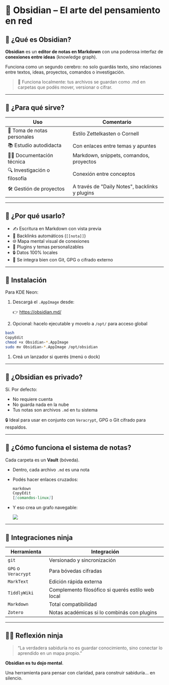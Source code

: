 # 🧠 **Obsidian – El arte del pensamiento en red**

## 📌 ¿Qué es Obsidian?

**Obsidian** es un **editor de notas en Markdown** con una poderosa interfaz de **conexiones entre ideas** (knowledge graph).

Funciona como un segundo cerebro: no solo guardás texto, sino relaciones entre textos, ideas, proyectos, comandos o investigación.

> 🧩 Funciona localmente: tus archivos se guardan como .md en carpetas que podés mover, versionar o cifrar.
> 

---

## 🎯 ¿Para qué sirve?

| Uso | Comentario |
| --- | --- |
| 🧠 Toma de notas personales | Estilo Zettelkasten o Cornell |
| 📚 Estudio autodidacta | Con enlaces entre temas y apuntes |
| 🧑‍💻 Documentación técnica | Markdown, snippets, comandos, proyectos |
| 🔍 Investigación o filosofía | Conexión entre conceptos |
| 🛠 Gestión de proyectos | A través de "Daily Notes", backlinks y plugins |

---

## 🧩 ¿Por qué usarlo?

- ✍️ Escritura en Markdown con vista previa
- 🔗 Backlinks automáticos (`[[nota]]`)
- 🌐 Mapa mental visual de conexiones
- 🧩 Plugins y temas personalizables
- 🔒 Datos 100% locales
- 🧠 Se integra bien con Git, GPG o cifrado externo

---

## 🧱 Instalación

Para KDE Neon:

1. Descargá el `.AppImage` desde:
    
    👉 https://obsidian.md/
    
2. Opcional: hacelo ejecutable y movelo a `/opt/` para acceso global

```bash
bash
CopyEdit
chmod +x Obsidian-*.AppImage
sudo mv Obsidian-*.AppImage /opt/obsidian

```

1. Creá un lanzador si querés (menú o dock)

---

## 🔐 ¿Obsidian es privado?

Sí. Por defecto:

- No requiere cuenta
- No guarda nada en la nube
- Tus notas son archivos `.md` en tu sistema

🔒 Ideal para usar en conjunto con `Veracrypt`, GPG o Git cifrado para respaldos.

---

## 🧠 ¿Cómo funciona el sistema de notas?

Cada carpeta es un **Vault** (bóveda).

- Dentro, cada archivo `.md` es una nota
- Podés hacer enlaces cruzados:
    
    ```markdown
    markdown
    CopyEdit
    [[comandos-linux]]
    
    ```
    
- Y eso crea un grafo navegable:
    
    ![](https://upload.wikimedia.org/wikipedia/commons/thumb/a/a9/Obsidian_graph_view.png/800px-Obsidian_graph_view.png)
    

---

## 🧩 Integraciones ninja

| Herramienta | Integración |
| --- | --- |
| `git` | Versionado y sincronización |
| `GPG` o `Veracrypt` | Para bóvedas cifradas |
| `MarkText` | Edición rápida externa |
| `TiddlyWiki` | Complemento filosófico si querés estilo web local |
| `Markdown` | Total compatibilidad |
| `Zotero` | Notas académicas si lo combinás con plugins |

---

## 🧘‍♂️ Reflexión ninja

> “La verdadera sabiduría no es guardar conocimiento, sino conectar lo aprendido en un mapa propio.”
> 

**Obsidian es tu dojo mental**.

Una herramienta para pensar con claridad, para construir sabiduría… en silencio.
